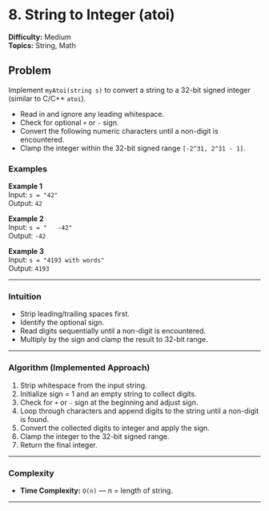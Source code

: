# 8. String to Integer (atoi)

**Difficulty:** Medium  
**Topics:** String, Math

## Problem

Implement `myAtoi(string s)` to convert a string to a 32-bit signed integer (similar to C/C++ `atoi`).  

- Read in and ignore any leading whitespace.  
- Check for optional `+` or `-` sign.  
- Convert the following numeric characters until a non-digit is encountered.  
- Clamp the integer within the 32-bit signed range `[-2^31, 2^31 - 1]`.

### Examples

**Example 1**  
Input: `s = "42"`  
Output: `42`  

**Example 2**  
Input: `s = "   -42"`  
Output: `-42`  

**Example 3**  
Input: `s = "4193 with words"`  
Output: `4193`  

---

### Intuition  

- Strip leading/trailing spaces first.  
- Identify the optional sign.  
- Read digits sequentially until a non-digit is encountered.  
- Multiply by the sign and clamp the result to 32-bit range.

---

### Algorithm (Implemented Approach)
1. Strip whitespace from the input string.  
2. Initialize sign = 1 and an empty string to collect digits.  
3. Check for `+` or `-` sign at the beginning and adjust sign.  
4. Loop through characters and append digits to the string until a non-digit is found.  
5. Convert the collected digits to integer and apply the sign.  
6. Clamp the integer to the 32-bit signed range.  
7. Return the final integer.

---

### Complexity

- **Time Complexity:** `O(n)` — n = length of string.  
---
